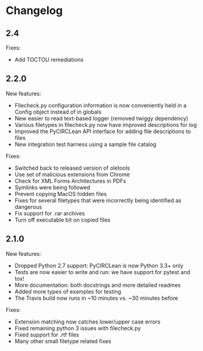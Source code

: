 Changelog
=========

2.4
---

Fixes:
- Add TOCTOU remediations

2.2.0
---
New features:
- Filecheck.py configuration information is now conveniently held in a Config
object instead of in globals
- New easier to read text-based logger (removed twiggy dependency)
- Various filetypes in filecheck.py now have improved descriptions for log
- Improved the PyCIRCLean API interface for adding file descriptions to files
- New integration test harness using a sample file catalog

Fixes:
- Switched back to released version of oletools
- Use set of malicious extensions from Chrome
- Check for XML Forms Architectures in PDFs
- Symlinks were being followed
- Prevent copying MacOS hidden files
- Fixes for several filetypes that were incorrectly being identified as dangerous
- Fix support for .rar archives
- Turn off executable bit on copied files


2.1.0
---

New features:
- Dropped Python 2.7 support: PyCIRCLean is now Python 3.3+ only
- Tests are now easier to write and run: we have support for pytest and tox!
- More documentation: both docstrings and more detailed readmes
- Added more types of examples for testing
- The Travis build now runs in ~10 minutes vs. ~30 minutes before


Fixes:
- Extension matching now catches lower/upper case errors
- Fixed remaining python 3 issues with filecheck.py
- Fixed support for .rtf files
- Many other small filetype related fixes
